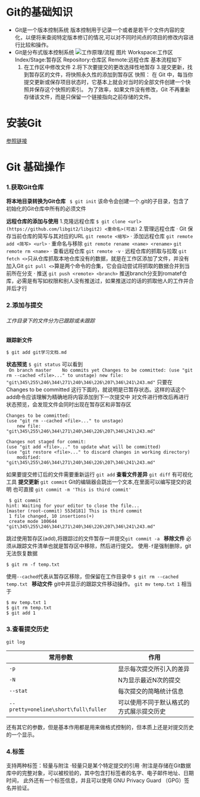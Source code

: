 **Git的基础知识**
=========
- Git是一个版本控制系统
版本控制用于记录一个或者是若干个文件内容的变化，以便将来查阅特定版本修订的情况,可以对不同时间点的项目的修改内容进行比较和操作。
- Git是分布式版本控制系统
![工作原理/流程 图片](https://note.youdao.com/yws/api/personal/file/2C0B0DAA4FE3485E97C70744D09B78FF?method=download&shareKey=59369fc0c58a2b06c71f34340cfcf64a)
Workspace:工作区
Index/Stage:暂存区
Repository:仓库区
Remote:远程仓库
基本流程如下
    1. 在工作区中修改文件
    2.将下次要提交的更改选择性地暂存
    3.提交更新，找到暂存区的文件，将快照永久性的添加到暂存区
快照： 在 Git 中，每当你提交更新或保存项目状态时，它基本上就会对当时的全部文件创建一个快照并保存这个快照的索引。 为了效率，如果文件没有修改，Git 不再重新存储该文件，而是只保留一个链接指向之前存储的文件。

安装Git
======
[参照链接](https://blog.csdn.net/u011535541/article/details/83379151)

Git 基础操作
========
### 1.获取Git仓库
**将本地目录转换为Git仓库**
` $ git init`
该命令会创建一个.git的子目录，包含了初始化的Git仓库中所有的必须文件

**远程仓库的添加与使用**
1.克隆远程仓库
    `$ git clone <url>(https://github.com/libgit2/libgit2) <重命名>(可选)`
2.管理远程仓库
· Git 保存当前仓库的简写与其对应的URL
`git remote <缩写>`
· 添加远程仓库
`git remote add <简写> <url>`
· 重命名与移除
`git remote rename <name> <rename>`
`git remote rm <name>`
· 查看远程仓库
`git remote -v`
· 远程仓库的抓取与拉取
`git fetch <>`只从仓库抓取本地仓库没有的数据，就是在工作区添加了文件，并没有加入Git
`git pull <>`算是两个命令的合集，它会自动尝试将抓取的数据合并到当前所在分支
· 推送
`git push <remote> <branch>`
推送branch分支到romatef仓库，必需是有写如权限和别人没有推送过，如果推送过的话的抓取他人的工作并合并后才行 
### 2.添加与提交
###### 工作目录下的文件分为已跟踪或未跟踪
**跟踪新文件**
    
    $ git add git学习文档.md

**状态预览**
    `$ git status`
可以看到   
    ```
    On branch master   
    No commits yet
    Changes to be committed:
    (use "git rm --cached <file>..." to unstage)
        new file:   "git\345\255\246\344\271\240\346\226\207\346\241\243.md"```
只要在 Changes to be committed 这行下面的，就说明是已暂存状态。这样的话这个add命令应该理解为精确地将内容添加到下一次提交中
对文件进行修改后再进行状态预览，会发现文件会同时出现在暂存区和非暂存区

    Changes to be committed:
    (use "git rm --cached <file>..." to unstage)
        new file:   "git\345\255\246\344\271\240\346\226\207\346\241\243.md"

    Changes not staged for commit:
    (use "git add <file>..." to update what will be committed)
    (use "git restore <file>..." to discard changes in working directory)
        modified:   "git\345\255\246\344\271\240\346\226\207\346\241\243.md"
如果要提交修订后的文件需要重新运行 `git add`
**查看文件差异**
`git diff` 有可视化工具
**提交更新**
`git commit`
Git的编辑器会跳出一个文本,在里面可以编写提交的说明
也可直接 `git commit -m 'This is third commit'`
```
 $ git commit
hint: Waiting for your editor to close the file...
[master (root-commit) 553d181] This is third commit
 1 file changed, 10 insertions(+)
 create mode 100644 "git\345\255\246\344\271\240\346\226\207\346\241\243.md"
```
跳过使用暂存区(add),将跟踪过的文件暂存一并提交`git commit -a `
**移除文件**
必须从跟踪文件清单也就是暂存区中移除，然后进行提交。
使用`-f`是强制删除，git无法恢复数据
```
$ git rm -f temp.txt
```
使用`--cached`代表从暂存区移除，但保留在工作目录中
`$ git rm --cached temp.txt
`
**移动文件**
git中并显示的跟踪文件移动操作。
`git mv temp.txt 1`
相当于
```
$ mv temp.txt 1
$ git rm temp.txt
$ git add 1
```

### 3.查看提交历史
`git log `

|  常用参数 |  作用  |
|---|----|
| `-p` | 显示每次提交所引入的差异 |
| `-N` | N为显示最近N次的提交 |
|`--stat`| 每次提交的简略统计信息|
|`-- pretty=oneline\short\full\fuller`|可以使用不同于默认格式的方式展示提交历史|
还有其它的参数，但是基本作用都是用来做格式控制的，但本质上还是对提交历史的一个显示。
### 4.标签
支持两种标签：轻量与附注
·轻量只是某个特定提交的引用
·附注是存储在Git数据库中的完整对象，可以被校验的，其中包含打标签者的名字、电子邮件地址、日期时间， 此外还有一个标签信息，并且可以使用 GNU Privacy Guard （GPG）签名并验证。
